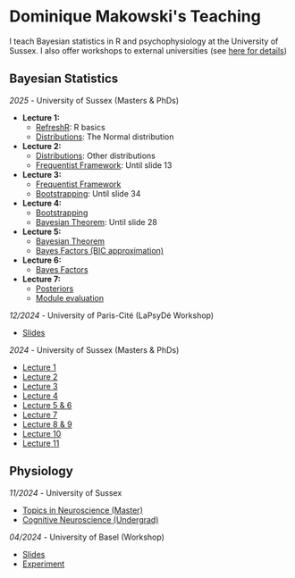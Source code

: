 # Dominique Makowski's Teaching

I teach Bayesian statistics in R and psychophysiology at the University of Sussex.
I also offer workshops to external universities (see [here for details](https://dominiquemakowski.github.io/services/))

## Bayesian Statistics

*2025* - University of Sussex (Masters & PhDs)

- **Lecture 1:**
    - [RefreshR](https://dominiquemakowski.github.io/teaching/BayesianStatistics/2025/0_RefreshR): R basics
    - [Distributions](https://dominiquemakowski.github.io/teaching/BayesianStatistics/2025/1_Distributions): The Normal distribution
- **Lecture 2:**
    - [Distributions](https://dominiquemakowski.github.io/teaching/BayesianStatistics/2025/1_Distributions): Other distributions
    - [Frequentist Framework](https://dominiquemakowski.github.io/teaching/BayesianStatistics/2025/2_Frequentist): Until slide 13
- **Lecture 3:**
    - [Frequentist Framework](https://dominiquemakowski.github.io/teaching/BayesianStatistics/2025/2_Frequentist)
    - [Bootstrapping](https://dominiquemakowski.github.io/teaching/BayesianStatistics/2025/3_Bootstrapping): Until slide 34
- **Lecture 4:**
    - [Bootstrapping](https://dominiquemakowski.github.io/teaching/BayesianStatistics/2025/3_Bootstrapping)
    - [Bayesian Theorem](https://dominiquemakowski.github.io/teaching/BayesianStatistics/2025/4_BayesTheorem): Until slide 28
- **Lecture 5:**
    - [Bayesian Theorem](https://dominiquemakowski.github.io/teaching/BayesianStatistics/2025/4_BayesTheorem)
    - [Bayes Factors (BIC approximation)](https://dominiquemakowski.github.io/teaching/BayesianStatistics/2025/5_BayesFactorsBIC)
- **Lecture 6:**
    - [Bayes Factors](https://dominiquemakowski.github.io/teaching/BayesianStatistics/2025/6_BayesFactors)
- **Lecture 7:**
    - [Posteriors](https://dominiquemakowski.github.io/teaching/BayesianStatistics/2025/7_Posteriors)
    - [Module evaluation](https://dominiquemakowski.github.io/teaching/evaluation?mod=Bayesian)


*12/2024* - University of Paris-Cité (LaPsyDé Workshop)

- [Slides](https://dominiquemakowski.github.io/teaching/BayesianStatistics/2024_LaPsyDe)

*2024* - University of Sussex (Masters & PhDs)

- [Lecture 1](https://dominiquemakowski.github.io/teaching/BayesianStatistics/2024/1_Distributions)
- [Lecture 2](https://dominiquemakowski.github.io/teaching/BayesianStatistics/2024/2_MLE)
- [Lecture 3](https://dominiquemakowski.github.io/teaching/BayesianStatistics/2024/3_Bootstrapping)
- [Lecture 4](https://dominiquemakowski.github.io/teaching/BayesianStatistics/2024/4_BayesTheorem)
- [Lecture 5 & 6](https://dominiquemakowski.github.io/teaching/BayesianStatistics/2024/5_BayesFactors)
- [Lecture 7](https://dominiquemakowski.github.io/teaching/BayesianStatistics/2024/7_Posteriors)
- [Lecture 8 & 9](https://dominiquemakowski.github.io/teaching/BayesianStatistics/2024/8_LinearModelsPriors)
- [Lecture 10](https://dominiquemakowski.github.io/teaching/BayesianStatistics/2024/9_LinearModelsPosterior)
- [Lecture 11](https://dominiquemakowski.github.io/teaching/BayesianStatistics/2024/10_Models)

## Physiology

*11/2024* - University of Sussex

- [Topics in Neuroscience (Master)](https://dominiquemakowski.github.io/teaching/Physiology/2024_PG_TopicsNeuroscience)
- [Cognitive Neuroscience (Undergrad)](https://dominiquemakowski.github.io/teaching/Physiology/2024_UG_CognitiveNeuroscience)

*04/2024* - University of Basel (Workshop)

- [Slides](https://dominiquemakowski.github.io/teaching/Physiology/2024_Basel)
- [Experiment](https://dominiquemakowski.github.io/teaching/Physiology/2024_Basel/experiment)
